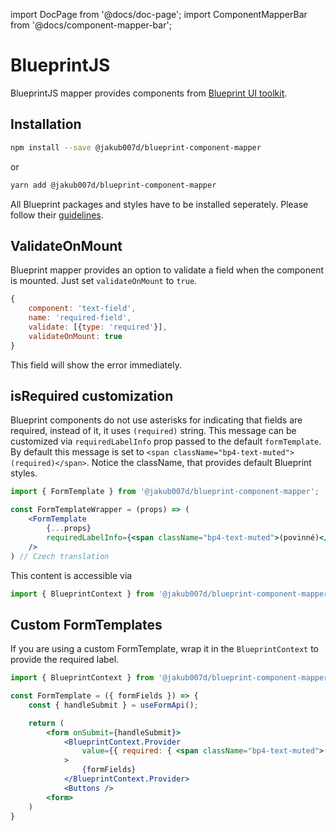 import DocPage from '@docs/doc-page';
import ComponentMapperBar from '@docs/component-mapper-bar';

<DocPage>

# BlueprintJS

<ComponentMapperBar prefix="blueprint" href="https://blueprintjs.com/" />

BlueprintJS mapper provides components from [Blueprint UI toolkit](https://blueprintjs.com/).

## Installation

```bash
npm install --save @jakub007d/blueprint-component-mapper
```
or
```bash
yarn add @jakub007d/blueprint-component-mapper
```

All Blueprint packages and styles have to be installed seperately. Please follow their [guidelines](https://blueprintjs.com/docs/#blueprint/getting-started).

## ValidateOnMount

Blueprint mapper provides an option to validate a field when the component is mounted. Just set `validateOnMount` to `true`.

```jsx
{
    component: 'text-field',
    name: 'required-field',
    validate: [{type: 'required'}],
    validateOnMount: true
}
```

This field will show the error immediately.

## isRequired customization

Blueprint components do not use asterisks for indicating that fields are required, instead of it, it uses `(required)` string. This message can be customized via `requiredLabelInfo` prop passed to the default `formTemplate`. By default this message is set to `<span className="bp4-text-muted">(required)</span>`. Notice the className, that provides default Blueprint styles.

```jsx
import { FormTemplate } from '@jakub007d/blueprint-component-mapper';

const FormTemplateWrapper = (props) => (
    <FormTemplate
        {...props}
        requiredLabelInfo={<span className="bp4-text-muted">(povinné)</span>}
    />
) // Czech translation
```

This content is accessible via

```jsx
import { BlueprintContext } from '@jakub007d/blueprint-component-mapper';
```

## Custom FormTemplates

If you are using a custom FormTemplate, wrap it in the `BlueprintContext` to provide the required label.

```jsx
import { BlueprintContext } from '@jakub007d/blueprint-component-mapper';

const FormTemplate = ({ formFields }) => {
    const { handleSubmit } = useFormApi();

    return (
        <form onSubmit={handleSubmit}>
            <BlueprintContext.Provider
                value={{ required: { <span className="bp4-text-muted">(required)</span> }}}
            >
                {formFields}
            </BlueprintContext.Provider>
            <Buttons />
        <form>
    )
}
```

</DocPage>
